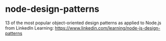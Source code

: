 # node-design-patterns
13 of the most popular object-oriented design patterns as applied to Node.js from LinkedIn Learning: https://www.linkedin.com/learning/node-js-design-patterns
